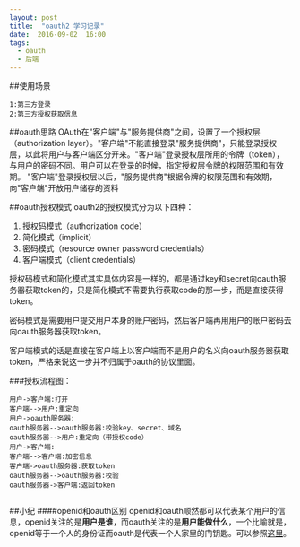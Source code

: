 ```yaml
---
layout: post
title:  "oauth2 学习记录"
date:  2016-09-02  16:00
tags:
  - oauth
  - 后端
---
```



##使用场景

    1:第三方登录
    2:第三方授权获取信息


##oauth思路
OAuth在"客户端"与"服务提供商"之间，设置了一个授权层（authorization layer）。"客户端"不能直接登录"服务提供商"，只能登录授权层，以此将用户与客户端区分开来。"客户端"登录授权层所用的令牌（token），与用户的密码不同。用户可以在登录的时候，指定授权层令牌的权限范围和有效期。
"客户端"登录授权层以后，"服务提供商"根据令牌的权限范围和有效期，向"客户端"开放用户储存的资料


##oauth授权模式
oauth2的授权模式分为以下四种：

 1. 授权码模式（authorization code）
 2. 简化模式（implicit）
 3. 密码模式（resource owner password credentials）
 4. 客户端模式（client credentials）

授权码模式和简化模式其实具体内容是一样的，都是通过key和secret向oauth服务器获取token的，只是简化模式不需要执行获取code的那一步，而是直接获得token。

密码模式是需要用户提交用户本身的账户密码，然后客户端再用用户的账户密码去向oauth服务器获取token。

客户端模式的话是直接在客户端上以客户端而不是用户的名义向oauth服务器获取token，严格来说这一步并不归属于oauth的协议里面。


###授权流程图：

```seq
用户->客户端:打开
客户端-->用户:重定向
用户->oauth服务器:
oauth服务器-->oauth服务器:校验key、secret、域名
oauth服务器-->用户:重定向（带授权code）
用户->客户端:
客户端-->客户端:加密信息
客户端->oauth服务器:获取token
oauth服务器-->oauth服务器:校验
oauth服务器->客户端:返回token
```

```seq

```

##小纪
####openid和oauth区别
openid和oauth顺然都可以代表某个用户的信息，openid关注的是**用户是谁**，而oauth关注的是**用户能做什么**，一个比喻就是，openid等于一个人的身份证而oauth是代表一个人家里的门钥匙。可以参照[这里][1]。


  [1]: http://cakebaker.42dh.com/2008/04/01/openid-versus-oauth-from-the-users-perspective/
